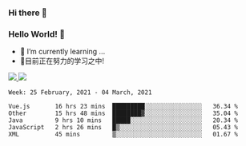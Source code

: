 ### Hi there 👋
### Hello World! 🙌

- 🌱 I’m currently learning ...
- 📖目前正在努力的学习之中!

<a href="https://github.com/anuraghazra/github-readme-stats">
  <img src="https://github-readme-stats.vercel.app/api?username=keyboardWithDream&show_icons=true&repo=github-readme-stats" />
</a>
<a href="https://github.com/anuraghazra/convoychat">
  <img src="https://github-readme-stats.vercel.app/api/top-langs/?username=keyboardWithDream&layout=compact&repo=convoychat" />
</a>



<!--START_SECTION:waka-->
```text
Week: 25 February, 2021 - 04 March, 2021

Vue.js       16 hrs 23 mins  █████████░░░░░░░░░░░░░░░░   36.34 % 
Other        15 hrs 48 mins  ████████▓░░░░░░░░░░░░░░░░   35.04 % 
Java         9 hrs 10 mins   █████░░░░░░░░░░░░░░░░░░░░   20.34 % 
JavaScript   2 hrs 26 mins   █▒░░░░░░░░░░░░░░░░░░░░░░░   05.43 % 
XML          45 mins         ▒░░░░░░░░░░░░░░░░░░░░░░░░   01.67 % 
```
<!--END_SECTION:waka-->
